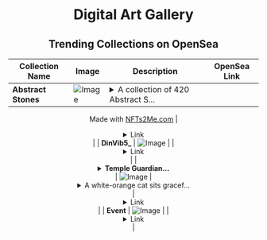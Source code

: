 <div align="center">

# Digital Art Gallery

## Trending Collections on OpenSea

| Collection Name                       | Image                                                                                     | Description                       | OpenSea Link                                                                                          |
|---------------------------------------|-------------------------------------------------------------------------------------------|-----------------------------------|--------------------------------------------------------------------------------------------------------|
| **Abstract Stones** | ![Image](https://i.seadn.io/s/raw/files/762405d91025d13f59776919f71951ed.jpg?w=500&auto=format?w=200&auto=format) | <details><summary>A collection of 420 Abstract S...</summary>A collection of 420 Abstract Stones.

Made with [NFTs2Me.com](https://nfts2me.com/)</details> | <details><summary>Link</summary>[Abstract Stones](https://opensea.io/collection/abstract-stones-2)</details> |
| **DinVib5_** | ![Image](https://i.seadn.io/s/raw/files/aeb9830c33e66a0263d6dfaf671a0419.png?w=500&auto=format?w=200&auto=format) |  | <details><summary>Link</summary>[DinVib5_](https://opensea.io/collection/dinvib5)</details> |
| **<details><summary>Temple Guardian...</summary>Temple Guardian Cat</details>** | ![Image](https://i.seadn.io/s/raw/files/63216487ca7b272e4181b2fbec688070.webp?w=500&auto=format?w=200&auto=format) | <details><summary>A white-orange cat sits gracef...</summary>A white-orange cat sits gracefully in a Japanese temple garden, amidst glowing lanterns and falling cherry blossom petals. The atmosphere is warm and mysterious as if it were a guardian of a sacred place.</details> | <details><summary>Link</summary>[Temple Guardian Cat](https://opensea.io/collection/temple-guardian-cat)</details> |
| **Event** | ![Image](https://i.seadn.io/s/raw/files/a837708742ad8afcb35eb60ba787976d.jpg?w=500&auto=format?w=200&auto=format) |  | <details><summary>Link</summary>[Event](https://opensea.io/collection/event-44381)</details> |

</div>